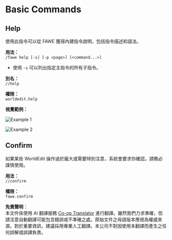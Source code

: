 <!--
CO_OP_TRANSLATOR_METADATA:
{
  "original_hash": "a8a398c35a02c2e11d7e7386222ff639",
  "translation_date": "2025-05-13T03:55:20+00:00",
  "source_file": "fastasyncworldedit/commands/basic-commends/basic-commends.md",
  "language_code": "tw"
}
-->
# Basic Commands

## Help

使用此指令可以從 FAWE 獲得內建指令說明，包括指令描述和語法。

**用法：**  
`/fawe help [-s] [-p <page>] [<command...>]`

- 使用 `-s` 可以列出指定主指令的所有子指令。

**別名：**  
`//help`

**權限：**  
`worldedit.help`

**視覺範例：**

![Example 1](../../../../../fastasyncworldedit/commands/basic-commends/images/help.png)

![Example 2](../../../../../fastasyncworldedit/commands/basic-commends/images/help-schematic.png)

## Confirm

如果某些 WorldEdit 操作過於龐大或需要特別注意，系統會要求你確認。請務必謹慎使用。

**用法：**  
`//confirm`

**權限：**  
`fawe.confirm`

**免責聲明**：  
本文件係使用 AI 翻譯服務 [Co-op Translator](https://github.com/Azure/co-op-translator) 進行翻譯。雖然我們力求準確，但請注意自動翻譯可能包含錯誤或不準確之處。原始文件之母語版本應視為權威來源。對於重要資訊，建議採用專業人工翻譯。本公司不對因使用本翻譯而產生之任何誤解或誤譯負責。